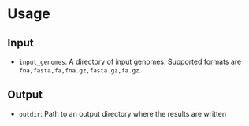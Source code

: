 # Usage

## Input
* `input_genomes`: A directory of input genomes. Supported formats are `fna,fasta,fa,fna.gz,fasta.gz,fa.gz`.

## Output
* `outdir`: Path to an output directory where the results are written
